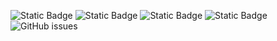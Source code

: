 ![Static Badge](https://img.shields.io/badge/blacklists-60-000000) ![Static Badge](https://img.shields.io/badge/blacklisted-2885943-cc0000) ![Static Badge](https://img.shields.io/badge/whitelisted-2244-00CC00) ![Static Badge](https://img.shields.io/badge/streaming_blacklist-28107-000000) ![GitHub issues](https://img.shields.io/github/issues/fabriziosalmi/blacklists)
